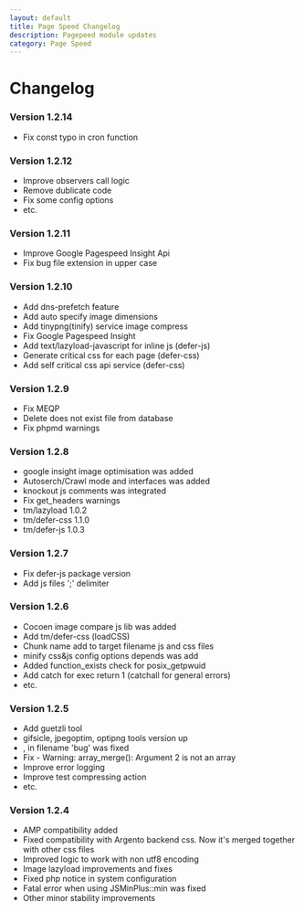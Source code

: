 ```yaml
---
layout: default
title: Page Speed Changelog
description: Pagepeed module updates
category: Page Speed
---
```


# Changelog

### Version 1.2.14

- Fix const typo in cron function

### Version 1.2.12

- Improve observers call logic
- Remove dublicate code
- Fix some config options
- etc.

### Version 1.2.11

- Improve Google Pagespeed Insight Api
- Fix bug file extension in upper case

### Version 1.2.10

- Add dns-prefetch feature
- Add auto specify image dimensions
- Add tinypng(tinify) service image compress
- Fix Google Pagespeed Insight
- Add text/lazyload-javascript for inline js (defer-js)
- Generate critical css for each page (defer-css)
- Add self critical css api service (defer-css)

### Version 1.2.9

 -  Fix MEQP
 -  Delete does not exist file from database
 -  Fix phpmd warnings

### Version 1.2.8

 -  google insight image optimisation was added
 -  Autoserch/Crawl mode and interfaces was added
 -  knockout js comments was integrated
 -  Fix get_headers warnings
 -  tm/lazyload 1.0.2
 -  tm/defer-css 1.1.0
 -  tm/defer-js 1.0.3

### Version 1.2.7

 -  Fix defer-js package version
 -  Add js files ';' delimiter

### Version 1.2.6

 -  Cocoen image compare js lib was added
 -  Add tm/defer-css (loadCSS)
 -  Chunk name add to target filename js and css files
 -  minify css&js config options depends was add
 -  Added function_exists check for posix_getpwuid
 -  Add catch for exec return 1 (catchall for general errors)
 -  etc.

### Version 1.2.5

 -  Add guetzli tool
 -  gifsicle, jpegoptim, optipng tools version up
 -  , in filename 'bug' was fixed
 -  Fix - Warning: array_merge(): Argument 2 is not an array
 -  Improve error logging
 -  Improve test compressing action
 -  etc.


### Version 1.2.4

 -  AMP compatibility added
 -  Fixed compatibility with Argento backend css. Now it's merged together with
    other css files
 -  Improved logic to work with non utf8 encoding
 -  Image lazyload improvements and fixes
 -  Fixed php notice in system configuration
 -  Fatal error when using JSMinPlus::min was fixed
 -  Other minor stability improvements
